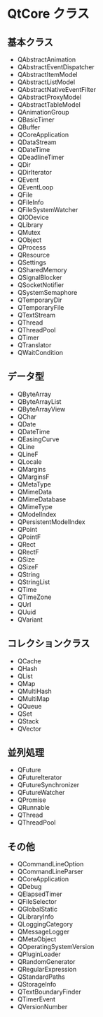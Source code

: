 # QtCore クラス

## 基本クラス
- QAbstractAnimation
- QAbstractEventDispatcher
- QAbstractItemModel
- QAbstractListModel
- QAbstractNativeEventFilter
- QAbstractProxyModel
- QAbstractTableModel
- QAnimationGroup
- QBasicTimer
- QBuffer
- QCoreApplication
- QDataStream
- QDateTime
- QDeadlineTimer
- QDir
- QDirIterator
- QEvent
- QEventLoop
- QFile
- QFileInfo
- QFileSystemWatcher
- QIODevice
- QLibrary
- QMutex
- QObject
- QProcess
- QResource
- QSettings
- QSharedMemory
- QSignalBlocker
- QSocketNotifier
- QSystemSemaphore
- QTemporaryDir
- QTemporaryFile
- QTextStream
- QThread
- QThreadPool
- QTimer
- QTranslator
- QWaitCondition

## データ型
- QByteArray
- QByteArrayList
- QByteArrayView
- QChar
- QDate
- QDateTime
- QEasingCurve
- QLine
- QLineF
- QLocale
- QMargins
- QMarginsF
- QMetaType
- QMimeData
- QMimeDatabase
- QMimeType
- QModelIndex
- QPersistentModelIndex
- QPoint
- QPointF
- QRect
- QRectF
- QSize
- QSizeF
- QString
- QStringList
- QTime
- QTimeZone
- QUrl
- QUuid
- QVariant

## コレクションクラス
- QCache
- QHash
- QList
- QMap
- QMultiHash
- QMultiMap
- QQueue
- QSet
- QStack
- QVector

## 並列処理
- QFuture
- QFutureIterator
- QFutureSynchronizer
- QFutureWatcher
- QPromise
- QRunnable
- QThread
- QThreadPool

## その他
- QCommandLineOption
- QCommandLineParser
- QCoreApplication
- QDebug
- QElapsedTimer
- QFileSelector
- QGlobalStatic
- QLibraryInfo
- QLoggingCategory
- QMessageLogger
- QMetaObject
- QOperatingSystemVersion
- QPluginLoader
- QRandomGenerator
- QRegularExpression
- QStandardPaths
- QStorageInfo
- QTextBoundaryFinder
- QTimerEvent
- QVersionNumber
